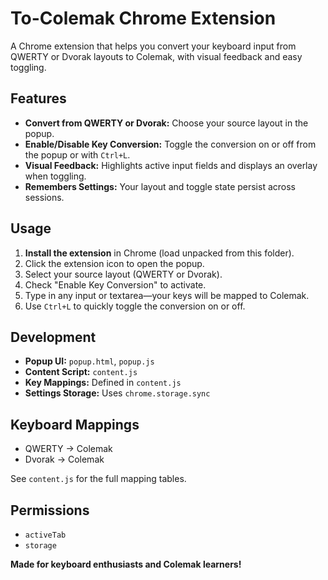 # To-Colemak Chrome Extension

A Chrome extension that helps you convert your keyboard input from QWERTY or Dvorak layouts to Colemak, with visual feedback and easy toggling.

## Features

- **Convert from QWERTY or Dvorak:** Choose your source layout in the popup.
- **Enable/Disable Key Conversion:** Toggle the conversion on or off from the popup or with `Ctrl+L`.
- **Visual Feedback:** Highlights active input fields and displays an overlay when toggling.
- **Remembers Settings:** Your layout and toggle state persist across sessions.

## Usage

1. **Install the extension** in Chrome (load unpacked from this folder).
2. Click the extension icon to open the popup.
3. Select your source layout (QWERTY or Dvorak).
4. Check "Enable Key Conversion" to activate.
5. Type in any input or textarea—your keys will be mapped to Colemak.
6. Use `Ctrl+L` to quickly toggle the conversion on or off.

## Development

- **Popup UI:** `popup.html`, `popup.js`
- **Content Script:** `content.js`
- **Key Mappings:** Defined in `content.js`
- **Settings Storage:** Uses `chrome.storage.sync`

## Keyboard Mappings

- QWERTY → Colemak
- Dvorak → Colemak

See `content.js` for the full mapping tables.

## Permissions

- `activeTab`
- `storage`

**Made for keyboard enthusiasts and Colemak learners!**